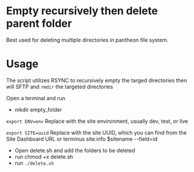 # Empty recursively then delete parent folder
Best used for deleting multiple directories in pantheon file system.

# Usage
The script utilizes RSYNC to recursively empty the targed directories then will SFTP and `rmdir` the targeted directories

Open a terminal and run

* mkdir empty_folder

`export ENV=env` Replace with the site environment, usually dev, test, or live

`export SITE=uuid` Replace with the site UUID, which you can find from the Site Dashboard URL or terminus site:info $sitename --field=id

* Open delete.sh and add the folders to be deleted
* run chmod +x delete.sh
* run `./delete.sh`

